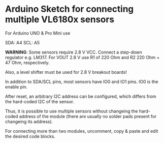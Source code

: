 # Arduino Sketch for connecting multiple VL6180x sensors

For Arduino UNO & Pro Mini use

SDA: A4
SCL: A5

**WARNING**: Some sensors require 2.8 V VCC. Connect a step-down regulator e.g. LM317.
For VOUT 2.8 V use R1 of 220 Ohm and R2 220 Ohm + 47 Ohm, respectively.

Also, a level shifter must be used for 2.8 V breakout boards!

In addition to SDA/SCL pins, most sensors have IO0 and IO1 pins. IO0 is the enable pin.

After reset, an arbitrary I2C address can be configured, which differs from the hard-coded
I2C of the sensor.

Thus, it is possible to use multiple sensors without changeing the hard-coded address
 of the module (there are usually no solder pads present for changeing its address).

For connecting more than two modules, uncomment, copy & paste and edit the desired
code blocks.
